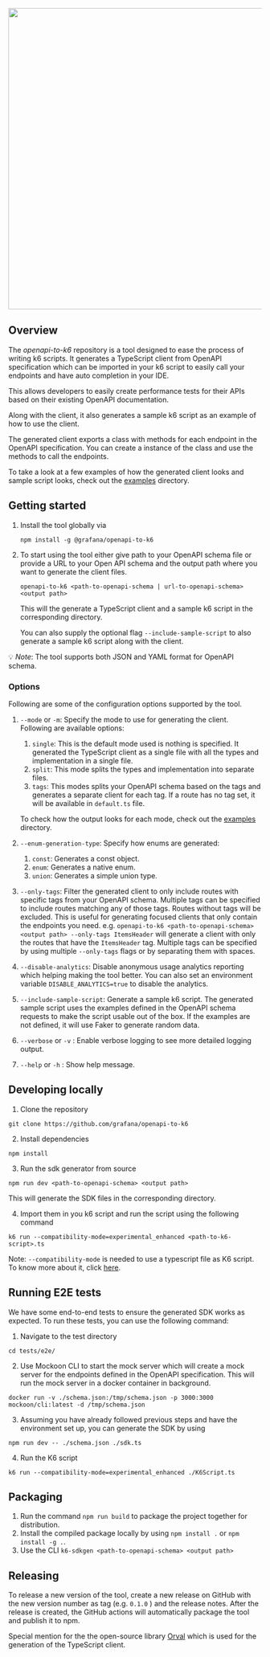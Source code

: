 <div align="center">

  <img
    src="https://raw.githubusercontent.com/grafana/openapi-to-k6/main/images/openapi-to-k6.png"
    width="600"
    style="pointer-events: none;" />
  <br />
</div>

## Overview

The _openapi-to-k6_ repository is a tool designed to ease the process of writing k6 scripts.
It generates a TypeScript client from OpenAPI specification which can be imported in your k6 script to
easily call your endpoints and have auto completion in your IDE.

This allows developers to easily create performance tests for their APIs based on their existing
OpenAPI documentation.

Along with the client, it also generates a sample k6 script as an example of how to use the client.

The generated client exports a class with methods for each endpoint in the OpenAPI specification. You can create
a instance of the class and use the methods to call the endpoints.

To take a look at a few examples of how the generated client looks and sample script looks, check out the [examples](./examples) directory.


## Getting started

1. Install the tool globally via

    ```shell
    npm install -g @grafana/openapi-to-k6
    ```

2. To start using the tool either give path to your OpenAPI schema file or provide a URL to your Open
   API schema and the output path where you want to generate the client files.

    ```shell
    openapi-to-k6 <path-to-openapi-schema | url-to-openapi-schema> <output path>
    ```

    This will the generate a TypeScript client and a sample k6 script in the corresponding directory.

    You can also supply the optional flag `--include-sample-script` to also generate a sample k6 script
    along with the client.

💡 _Note_: The tool supports both JSON and YAML format for OpenAPI schema.

### Options

Following are some of the configuration options supported by the tool.

1. `--mode` or `-m`: Specify the mode to use for generating the client. Following are available options:
   1. `single`: This is the default mode used is nothing is specified. It generated the TypeScript client as a single file with all the types and implementation in a single file.
   2. `split`: This mode splits the types and implementation into separate files.
   3. `tags`: This modes splits your OpenAPI schema based on the tags and generates a separate client for each tag. If a route has no tag set, it will be available in `default.ts` file.

   To check how the output looks for each mode, check out the [examples](./examples) directory.
2. `--enum-generation-type`: Specify how enums are generated:
   1. `const`: Generates a const object.
   2. `enum`: Generates a native enum.
   3. `union`: Generates a simple union type.
3. `--only-tags`: Filter the generated client to only include routes with specific tags from your OpenAPI schema. Multiple tags can be specified to include routes matching any of those tags. Routes without tags will be excluded. This is useful for generating focused clients that only contain the endpoints you need.
e.g. `openapi-to-k6 <path-to-openapi-schema> <output path> --only-tags ItemsHeader` will generate a client with only the routes that have the `ItemsHeader` tag. Multiple tags can be specified by using multiple `--only-tags` flags or by separating them with spaces.
1. `--disable-analytics`: Disable anonymous usage analytics reporting which helping making the tool better. You can also set an environment variable `DISABLE_ANALYTICS=true` to disable the analytics.
2. `--include-sample-script`: Generate a sample k6 script. The generated sample script uses the examples defined in the OpenAPI schema requests to make the script usable out of the box. If the examples are not defined, it will use Faker to generate random data.
3. `--verbose` or `-v` : Enable verbose logging to see more detailed logging output.
4. `--help` or `-h` : Show help message.

## Developing locally

1. Clone the repository

```shell
git clone https://github.com/grafana/openapi-to-k6
```

2. Install dependencies

```shell
npm install
```

3. Run the sdk generator from source

```shell
npm run dev <path-to-openapi-schema> <output path>
```

This will generate the SDK files in the corresponding directory.

4. Import them in you k6 script and run the script using the following command

```shell
k6 run --compatibility-mode=experimental_enhanced <path-to-k6-script>.ts
```

Note: `--compatibility-mode` is needed to use a typescript file as K6 script. To know more about it, click [here](https://grafana.com/docs/k6/latest/using-k6/javascript-typescript-compatibility-mode/).

## Running E2E tests

We have some end-to-end tests to ensure the generated SDK works as expected. To run these tests, you can use the following command:

1. Navigate to the test directory

```shell
cd tests/e2e/
```

2. Use Mockoon CLI to start the mock server which will create a mock server for the endpoints defined in the OpenAPI specification.
This will run the mock server in a docker container in background.

```shell
docker run -v ./schema.json:/tmp/schema.json -p 3000:3000 mockoon/cli:latest -d /tmp/schema.json
```

3. Assuming you have already followed previous steps and have the environment set up, you can generate the SDK by using

```shell
npm run dev -- ./schema.json ./sdk.ts
```

4. Run the K6 script

```shell
k6 run --compatibility-mode=experimental_enhanced ./K6Script.ts
```

## Packaging

1. Run the command `npm run build` to package the project together for distribution.
2. Install the compiled package locally by using `npm install .` or `npm install -g .`.
3. Use the CLI `k6-sdkgen <path-to-openapi-schema> <output path>`

## Releasing

To release a new version of the tool, create a new release on GitHub with the new version number as tag (e.g. `0.1.0` ) and the release notes. After the release is created, the GitHub actions will automatically package the tool and publish it to npm.

Special mention for the the open-source library [Orval](https://orval.dev/) which is used for the generation of the TypeScript client.
